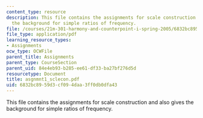 ```yaml
---
content_type: resource
description: This file contains the assignments for scale construction and also gives
  the background for simple ratios of frequency.
file: /courses/21m-301-harmony-and-counterpoint-i-spring-2005/6832bc8959d3cf094daa3ff0db0dfa43_asgnmnt1_sclecon.pdf
file_type: application/pdf
learning_resource_types:
- Assignments
ocw_type: OCWFile
parent_title: Assignments
parent_type: CourseSection
parent_uid: 84e4eb93-b285-ee61-df33-ba27bf276d5d
resourcetype: Document
title: asgnmnt1_sclecon.pdf
uid: 6832bc89-59d3-cf09-4daa-3ff0db0dfa43
---
```

This file contains the assignments for scale construction and also gives the background for simple ratios of frequency.

